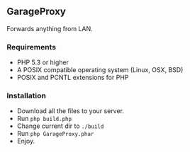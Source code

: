 ## GarageProxy
Forwards anything from LAN.

### Requirements
- PHP 5.3 or higher
- A POSIX compatible operating system (Linux, OSX, BSD)
- POSIX and PCNTL extensions for PHP

### Installation
- Download all the files to your server.
- Run `php build.php`
- Change current dir to `./build`
- Run `php GarageProxy.phar`
- Enjoy.
